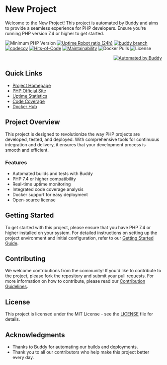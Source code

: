 # New Project
Welcome to the New Project! This project is automated by Buddy and aims to provide a seamless experience for PHP developers. Ensure you're running PHP version 7.4 or higher to get started.

<div align="left">

![Minimum PHP Version](https://img.shields.io/badge/php-%3E%3D%207.4-8892BF.svg)
[![Uptime Robot ratio (24h)](https://badgen.net/uptime-robot/day/m784813562-93c7dab381e24ccdb679c5d2)](https://stats.uptimerobot.com/QAMQli6XQM)
[![buddy branch](https://app.buddy.works/czuli/buddy-app/repository/branch/Angular/badge.svg?token=a444ae6b55d5550dee2a72f799f71b909c11e2f035bd8150ba166cfc5305f906 "buddy branch")](https://app.buddy.works/czuli/buddy-app/repository/branch/undefined)
[![codecov](https://codecov.io/gh/repman-io/repman/branch/master/graph/badge.svg)](https://codecov.io/gh/repman-io/repman)
[![Hits-of-Code](https://hitsofcode.com/github/repman-io/repman)](https://hitsofcode.com/view/github/repman-io/repman)
[![Maintainability](https://api.codeclimate.com/v1/badges/23a93132c8273cabf9eb/maintainability)](https://codeclimate.com/github/repman-io/repman/maintainability)
![Docker Pulls](https://img.shields.io/docker/pulls/buddy/repman)
![License](https://img.shields.io/github/license/repman-io/repman)

</div>

<p align="right">
  <a href="https://buddy.works">
    <img src="https://assets.buddy.works/automated-white.svg" alt="Automated by Buddy" />
  </a>
</p>



## Quick Links

- [Project Homepage](https://buddy.works)
- [PHP Official Site](https://php.net/)
- [Uptime Statistics](https://stats.uptimerobot.com/QAMQli6XQM)
- [Code Coverage](https://codecov.io/gh/repman-io/repman)
- [Docker Hub](https://hub.docker.com/r/buddy/repman)

## Project Overview

This project is designed to revolutionize the way PHP projects are developed, tested, and deployed. With comprehensive tools for continuous integration and delivery, it ensures that your development process is smooth and efficient.

### Features

- Automated builds and tests with Buddy
- PHP 7.4 or higher compatibility
- Real-time uptime monitoring
- Integrated code coverage analysis
- Docker support for easy deployment
- Open-source license

## Getting Started

To get started with this project, please ensure that you have PHP 7.4 or higher installed on your system. For detailed instructions on setting up the project environment and initial configuration, refer to our [Getting Started Guide](#).

## Contributing

We welcome contributions from the community! If you'd like to contribute to the project, please fork the repository and submit your pull requests. For more information on how to contribute, please read our [Contribution Guidelines](#).

## License

This project is licensed under the MIT License - see the [LICENSE](LICENSE) file for details.

## Acknowledgments

- Thanks to Buddy for automating our builds and deployments.
- Thank you to all our contributors who help make this project better every day.







